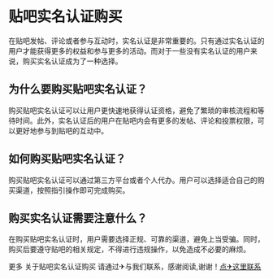 # 贴吧实名认证购买

在贴吧发帖、评论或者参与互动时，实名认证是非常重要的。只有通过实名认证的用户才能获得更多的权益和参与更多的活动。而对于一些没有实名认证的用户来说，购买实名认证成为了一种选择。

## 为什么要购买贴吧实名认证？

购买贴吧实名认证可以让用户更快速地获得认证资格，避免了繁琐的审核流程和等待时间。此外，实名认证后的用户在贴吧内会有更多的发帖、评论和投票权限，可以更好地参与到贴吧的互动中。

## 如何购买贴吧实名认证？

购买贴吧实名认证可以通过第三方平台或者个人代办。用户可以选择适合自己的购买渠道，按照指引操作即可完成购买。

## 购买实名认证需要注意什么？

在购买贴吧实名认证时，用户需要选择正规、可靠的渠道，避免上当受骗。同时，购买后要遵守贴吧的相关规定，不得进行违规操作，以免造成不必要的麻烦。

更多 关于贴吧实名认证购买 请通过✈与我们联系，感谢阅读,谢谢！[点✈这里联系](https://a.k02.cc)